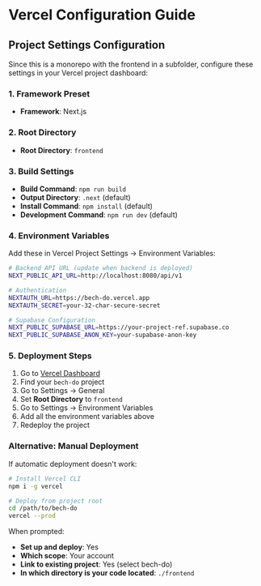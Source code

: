 # Vercel Configuration Guide

## Project Settings Configuration

Since this is a monorepo with the frontend in a subfolder, configure these settings in your Vercel project dashboard:

### 1. Framework Preset
- **Framework**: Next.js

### 2. Root Directory
- **Root Directory**: `frontend`

### 3. Build Settings
- **Build Command**: `npm run build`
- **Output Directory**: `.next` (default)
- **Install Command**: `npm install` (default)
- **Development Command**: `npm run dev` (default)

### 4. Environment Variables
Add these in Vercel Project Settings → Environment Variables:

```bash
# Backend API URL (update when backend is deployed)
NEXT_PUBLIC_API_URL=http://localhost:8080/api/v1

# Authentication
NEXTAUTH_URL=https://bech-do.vercel.app
NEXTAUTH_SECRET=your-32-char-secure-secret

# Supabase Configuration
NEXT_PUBLIC_SUPABASE_URL=https://your-project-ref.supabase.co
NEXT_PUBLIC_SUPABASE_ANON_KEY=your-supabase-anon-key
```

### 5. Deployment Steps
1. Go to [Vercel Dashboard](https://vercel.com/dashboard)
2. Find your `bech-do` project
3. Go to Settings → General
4. Set **Root Directory** to `frontend`
5. Go to Settings → Environment Variables
6. Add all the environment variables above
7. Redeploy the project

### Alternative: Manual Deployment
If automatic deployment doesn't work:
```bash
# Install Vercel CLI
npm i -g vercel

# Deploy from project root
cd /path/to/bech-do
vercel --prod
```

When prompted:
- **Set up and deploy**: Yes
- **Which scope**: Your account
- **Link to existing project**: Yes (select bech-do)
- **In which directory is your code located**: `./frontend`
